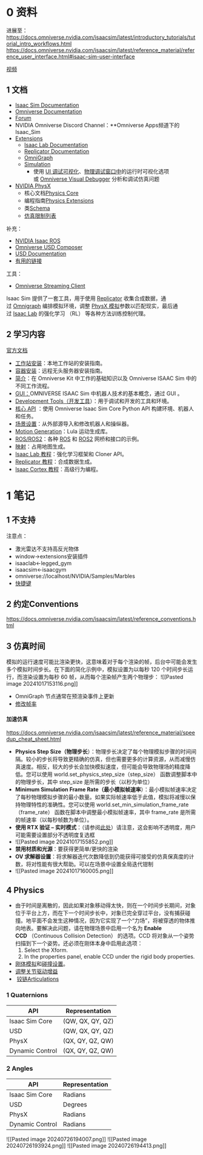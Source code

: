 # 0 资料

进展至：
https://docs.omniverse.nvidia.com/isaacsim/latest/introductory_tutorials/tutorial_intro_workflows.html
https://docs.omniverse.nvidia.com/isaacsim/latest/reference_material/reference_user_interface.html#isaac-sim-user-interface

[视频](https://www.bilibili.com/video/BV11z421q7Yz/?spm_id_from=333.788.recommend_more_video.-1&vd_source=4f10315acd30a6491a3fb1f267a3a517)
## 1 文档
- [Isaac Sim Documentation](https://docs.omniverse.nvidia.com/isaacsim/latest/overview.html)
- [Omniverse Documentation](https://docs.omniverse.nvidia.com/)
- [Forum](https://forums.developer.nvidia.com/c/agx-autonomous-machines/isaac/67)
- NVIDIA Omniverse Discord Channel：**Omniverse Apps频道下的Isaac_Sim
- [Extensions](https://docs.omniverse.nvidia.com/extensions/latest/index.html)
	- [Isaac Lab Documentation](https://isaac-sim.github.io/IsaacLab/)
	- [Replicator Documentation](https://docs.omniverse.nvidia.com/extensions/latest/ext_replicator.html)
	- [OmniGraph](https://docs.omniverse.nvidia.com/extensions/latest/ext_omnigraph.html)
	- [Simulation](https://docs.omniverse.nvidia.com/extensions/latest/ext_physics/simulation-control/physics-settings.html#physics-simulation-management)
		- 使用 [UI 调试可视化](https://docs.omniverse.nvidia.com/extensions/latest/ext_physics/simulation-control/physics-settings.html#debug-viz "(in Omniverse Extensions)")、[物理调试窗口中](https://docs.omniverse.nvidia.com/extensions/latest/ext_physics/simulation-control/physics-settings.html#physics-debug-window "(in Omniverse Extensions)")的运行时可视化选项或 [Omniverse Visual Debugger](https://nvidia-omniverse.github.io/PhysX/physx/5.3.1/docs/OmniVisualDebugger.html) 分析和调试仿真问题
- [NVIDIA PhysX](https://nvidia-omniverse.github.io/PhysX/physx/5.3.1/index.html)
	- 核心文档[Physics Core](https://docs.omniverse.nvidia.com/extensions/latest/ext_physics.html)
	- 编程指南[Physics Extensions](https://docs.omniverse.nvidia.com/kit/docs/omni_physics/latest/extensions/index.html)
	- 类[Schema](https://docs.omniverse.nvidia.com/kit/docs/omni_usd_schema_physics/latest/annotated.html)
	- [仿真限制列表](https://docs.omniverse.nvidia.com/isaacsim/latest/simulation_fundamentals.html#isaac-sim-physx-limitations)

补充：
- [NVIDIA Isaac ROS](https://nvidia-isaac-ros.github.io/)
- [Omniverse USD Composer](https://docs.omniverse.nvidia.com/composer/latest/interface.html)
- [USD Documentation](https://openusd.org/release/intro.html)
- [有用的链接](https://docs.omniverse.nvidia.com/isaacsim/latest/shortcuts.html#)

工具：
- [Omniverse Streaming Client](https://docs.omniverse.nvidia.com/streaming-client/latest/user-manual.html)

Isaac Sim 提供了一套工具，用于使用 [Replicator](https://docs.omniverse.nvidia.com/extensions/latest/ext_replicator.html) 收集合成数据，通过 [Omnigraph](https://docs.omniverse.nvidia.com/extensions/latest/ext_omnigraph.html) 编排模拟环境，调整 [PhysX 模拟](https://docs.omniverse.nvidia.com/extensions/latest/ext_simulation.html)参数以匹配现实，最后通过 [Isaac Lab](https://docs.omniverse.nvidia.com/isaacsim/latest/isaac_lab_tutorials/index.html#isaac-lab-tutorials-page) 的强化学习 （RL） 等各种方法训练控制代理。

## 2 学习内容
[官方文档](https://docs.omniverse.nvidia.com/isaacsim/latest/overview.html#getting-started "Permalink to this headline")
- [工作站安装](https://docs.omniverse.nvidia.com/isaacsim/latest/installation/install_workstation.html#isaac-sim-app-install-workstation)：本地工作站的安装指南。
- [容器安装](https://docs.omniverse.nvidia.com/isaacsim/latest/installation/install_container.html#isaac-sim-app-install-container)：远程无头服务器安装指南。
- [简介](https://docs.omniverse.nvidia.com/isaacsim/latest/introductory_tutorials/index.html#isaac-sim-introductory-tutorials-page)：在 Omniverse Kit 中工作的基础知识以及 Omniverse ISAAC Sim 中的不同工作流程。
- [GUI：](https://docs.omniverse.nvidia.com/isaacsim/latest/gui_tutorials/index.html#isaac-sim-gui-tutorials-page)OMNIVERSE ISAAC Sim 中机器人技术的基本概念，通过 GUI 。
- [Development Tools（开发工具](https://docs.omniverse.nvidia.com/isaacsim/latest/development_tools_tutorials.html#isaac-sim-development-tools-tutorials)）：用于调试和开发的工具和环境。
- [核心 API](https://docs.omniverse.nvidia.com/isaacsim/latest/core_api_tutorials/index.html#isaac-sim-core-api-tutorials-page) ：使用 Omniverse Isaac Sim Core Python API 构建环境、机器人和任务。
- [场景设置](https://docs.omniverse.nvidia.com/isaacsim/latest/environment_setup_tutorials.html#isaac-sim-environment-setup-tutorials)：从外部源导入和修改机器人和操纵器。
- [Motion Generation](https://docs.omniverse.nvidia.com/isaacsim/latest/advanced_tutorials/tutorials_advanced_motion_generation.html#isaac-sim-advanced-tutorials-motion-generation)：Lula 运动生成库。
- [ROS/ROS2](https://docs.omniverse.nvidia.com/isaacsim/latest/ros_ros2_tutorials.html#isaac-sim-ros-ros2-tutorials)：各种 [ROS](https://docs.omniverse.nvidia.com/isaacsim/latest/ros_tutorials/index.html#isaac-ros-tutorials-page) 和 [ROS2](https://docs.omniverse.nvidia.com/isaacsim/latest/ros2_tutorials/index.html#isaac-ros2-tutorials-page) 网桥和接口的示例。
- [映射](https://docs.omniverse.nvidia.com/isaacsim/latest/features/ext_omni_isaac_occupancy_map.html#ext-omni-isaac-occupancy-map)：占用地图生成。
- [Isaac Lab 教程](https://docs.omniverse.nvidia.com/isaacsim/latest/isaac_lab_tutorials/index.html#isaac-lab-tutorials-page)：强化学习框架和 Cloner API。
- [Replicator 教程](https://docs.omniverse.nvidia.com/isaacsim/latest/replicator_tutorials/index.html#isaac-replicator-tutorials-page)：合成数据生成。
- [Isaac Cortex 教程](https://docs.omniverse.nvidia.com/isaacsim/latest/cortex_tutorials/index.html#isaac-sim-cortex-tutorials-page)：高级行为编程。


# 1 笔记

## 1 不支持
注意点：
- 激光雷达不支持高反光物体
- window->extensions安装插件
- isaaclab<-legged_gym
- isaacsim<-isaacgym
- omniverse://localhost/NVIDIA/Samples/Marbles
- [快捷键](https://docs.omniverse.nvidia.com/isaacsim/latest/reference_material/reference_keyboard_shortcuts.html#isaac-sim-keyboard-shortcuts)

## 2 约定Conventions
https://docs.omniverse.nvidia.com/isaacsim/latest/reference_conventions.html

## 3 仿真时间

模拟的运行速度可能比渲染更快，这意味着对于每个渲染的帧，后台中可能会发生多个模拟时间步长。在下面的简化示例中，模拟设置为以每秒 120 个时间步长运行，而渲染设置为每秒 60 帧，从而每个渲染帧产生两个物理步：
![[Pasted image 20241017153116.png]]
- OmniGraph 节点通常在预渲染事件上更新
- [修改帧率](https://docs.omniverse.nvidia.com/isaacsim/latest/simulation_fundamentals.html#configuring-frame-rate)

#### 加速仿真
https://docs.omniverse.nvidia.com/isaacsim/latest/reference_material/speedup_cheat_sheet.html
- **Physics Step Size（物理步长**）：物理步长决定了每个物理模拟步骤的时间间隔。较小的步长将导致更精确的仿真，但也需要更多的计算资源，从而减慢仿真速度。相反，较大的步长会加快模拟速度，但可能会导致物理场的精度降低。您可以使用 world.set_physics_step_size（step_size） 函数调整脚本中的物理步长，其中 step_size 是所需的步长（以秒为单位）
- **Minimum Simulation Frame Rate（最小模拟帧速率**）：最小模拟帧速率决定了每秒物理模拟步骤的最小数量。如果实际帧速率低于此值，模拟将减慢以保持物理特性的准确性。您可以使用 world.set_min_simulation_frame_rate（frame_rate） 函数在脚本中调整最小模拟帧速率，其中 frame_rate 是所需的帧速率（以每秒帧数为单位）。
- **使用 RTX 验证 – 实时模式**：（请参阅[此处](https://omniverse-content-production.s3-us-west-2.amazonaws.com/Assets/Isaac/Documentation/Isaac-Sim-Docs_4.0.0/materials-and-rendering/latest/rtx-renderer_rt.html)）请注意，这会影响不透明度，用户可能需要设置部分不透明度复选框
- ![[Pasted image 20241017155852.png]]
- **禁用材质和光源**：要获得更简单/更快的渲染
- **OV 求解器设置**：将求解器迭代次数降低到仍能获得可接受的仿真保真度的计数，将对性能有很大帮助。可以在场景中设置全局迭代钳制
- ![[Pasted image 20241017160005.png]]

## 4 Physics
- 由于时间是离散的，因此如果对象移动得太快，则在一个时间步长期间，对象位于平台上方，而在下一个时间步长中，对象已完全穿过平台，没有捕获碰撞。地平面不会发生这种情况，因为它实现了一个“力场”，将被穿透的物体推向地表。要解决此问题，请在物理场景中启用一个名为 **Enable CCD** （Continuous Collision Detection） 的选项。CCD 将对象从一个姿势扫描到下一个姿势。还必须在刚体本身中启用此选项：
	1. Select the Xform. 
	2. In the properties panel, enable CCD under the rigid body properties.  
- [刚体模拟](https://docs.omniverse.nvidia.com/extensions/latest/ext_physics/rigid-bodies.html "(in Omniverse Extensions)")和[碰撞设置](https://docs.omniverse.nvidia.com/extensions/latest/ext_physics/rigid-bodies.html#collisionsettings "(in Omniverse Extensions)")。
- [调整关节驱动增益](https://docs.omniverse.nvidia.com/isaacsim/latest/advanced_tutorials/tutorial_advanced_joint_tuning.html#isaac-sim-app-tutorial-advanced-joint-tuning)
-  [铰链Articulations](https://docs.omniverse.nvidia.com/extensions/latest/ext_physics/articulations.html#articulations "(in Omniverse Extensions)")

### 1 Quaternions
| API             | Representation   |
| --------------- | ---------------- |
| Isaac Sim Core  | (QW, QX, QY, QZ) |
| USD             | (QW, QX, QY, QZ) |
| PhysX           | (QX, QY, QZ, QW) |
| Dynamic Control | (QX, QY, QZ, QW) |

### 2 Angles
|API|Representation|
|---|---|
|Isaac Sim Core|Radians|
|USD|Degrees|
|PhysX|Radians|
|Dynamic Control|Radians|
![[Pasted image 20240726194007.png]]
![[Pasted image 20240726193924.png]]
![[Pasted image 20240726194413.png]]
